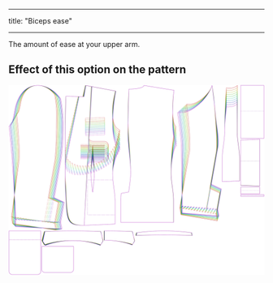 ***

title: "Biceps ease"

***

The amount of ease at your upper arm.

## Effect of this option on the pattern

![This image shows the effect of this option by superimposing several variants that have a different value for this option](jaeger_bicepsease_sample.svg "Effect of this option on the pattern")
